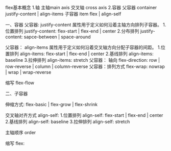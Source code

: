 flex基本概念
1.轴
主轴main axis
交叉轴 cross axis
2.容器
父容器 container
justify-content | align-items
子容器 item
flex | align-self

一、容器
父容器: justify-content 属性用于定义如何沿着主轴方向排列子容器。
1.位置排列
justify-content: flex-start | flex-end | center
2.分布排列
justify-content: sapce-between | space-around

父容器： align-items 属性用于定义如何沿着交叉轴方向分配子容器的间距。
1.位置排列
align-items: flex-start | flex-end | center
2.基线排列
align-items: baseline
3.拉伸排列
align-items: stretch
父容器： 轴向
flex-direction: row | row-reverse | column | column-reverse
父容器：排列方式
flex-wrap: nowrap | wrap | wrap-reverse

缩写
flex-flow

二、子容器

伸缩方式:
flex-basic | flex-grow | flex-shrink

交叉轴对齐方式 align-self:
1.位置排列
align-self: flex-start | flex-end | center
2.基线排列
align-self: baseline
3.拉伸排列
align-self: stretch

主轴顺序
order

缩写
flex:
